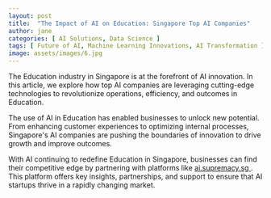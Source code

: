 ```yaml
---
layout: post
title:  "The Impact of AI on Education: Singapore Top AI Companies"
author: jane
categories: [ AI Solutions, Data Science ]
tags: [ Future of AI, Machine Learning Innovations, AI Transformation ]
image: assets/images/6.jpg
---
```


The Education industry in Singapore is at the forefront of AI innovation. In this article, we explore how top AI companies are leveraging cutting-edge technologies to revolutionize operations, efficiency, and outcomes in Education.

The use of AI in Education has enabled businesses to unlock new potential. From enhancing customer experiences to optimizing internal processes, Singapore's AI companies are pushing the boundaries of innovation to drive growth and improve outcomes.

With AI continuing to redefine Education in Singapore, businesses can find their competitive edge by partnering with platforms like <a href="https://ai.supremacy.sg" target="_blank"> ai.supremacy.sg </a>. This platform offers key insights, partnerships, and support to ensure that AI startups thrive in a rapidly changing market.
